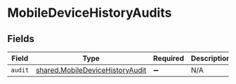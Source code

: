 # MobileDeviceHistoryAudits


## Fields

| Field                                                                              | Type                                                                               | Required                                                                           | Description                                                                        |
| ---------------------------------------------------------------------------------- | ---------------------------------------------------------------------------------- | ---------------------------------------------------------------------------------- | ---------------------------------------------------------------------------------- |
| `audit`                                                                            | [shared.MobileDeviceHistoryAudit](../../models/shared/mobiledevicehistoryaudit.md) | :heavy_minus_sign:                                                                 | N/A                                                                                |
